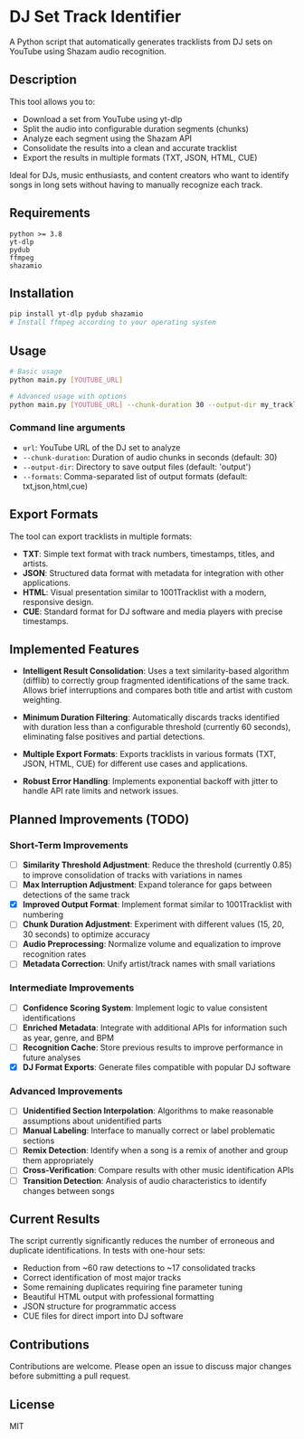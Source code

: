# DJ Set Track Identifier

A Python script that automatically generates tracklists from DJ sets on YouTube using Shazam audio recognition.

## Description

This tool allows you to:
- Download a set from YouTube using yt-dlp
- Split the audio into configurable duration segments (chunks)
- Analyze each segment using the Shazam API
- Consolidate the results into a clean and accurate tracklist
- Export the results in multiple formats (TXT, JSON, HTML, CUE)

Ideal for DJs, music enthusiasts, and content creators who want to identify songs in long sets without having to manually recognize each track.

## Requirements

```
python >= 3.8
yt-dlp
pydub
ffmpeg
shazamio
```

## Installation

```bash
pip install yt-dlp pydub shazamio
# Install ffmpeg according to your operating system
```

## Usage

```bash
# Basic usage
python main.py [YOUTUBE_URL]

# Advanced usage with options
python main.py [YOUTUBE_URL] --chunk-duration 30 --output-dir my_tracklists --formats txt,json,html,cue
```

### Command line arguments

- `url`: YouTube URL of the DJ set to analyze
- `--chunk-duration`: Duration of audio chunks in seconds (default: 30)
- `--output-dir`: Directory to save output files (default: 'output')
- `--formats`: Comma-separated list of output formats (default: txt,json,html,cue)

## Export Formats

The tool can export tracklists in multiple formats:

- **TXT**: Simple text format with track numbers, timestamps, titles, and artists.
- **JSON**: Structured data format with metadata for integration with other applications.
- **HTML**: Visual presentation similar to 1001Tracklist with a modern, responsive design.
- **CUE**: Standard format for DJ software and media players with precise timestamps.

## Implemented Features

- **Intelligent Result Consolidation**: Uses a text similarity-based algorithm (difflib) to correctly group fragmented identifications of the same track. Allows brief interruptions and compares both title and artist with custom weighting.

- **Minimum Duration Filtering**: Automatically discards tracks identified with duration less than a configurable threshold (currently 60 seconds), eliminating false positives and partial detections.

- **Multiple Export Formats**: Exports tracklists in various formats (TXT, JSON, HTML, CUE) for different use cases and applications.

- **Robust Error Handling**: Implements exponential backoff with jitter to handle API rate limits and network issues.

## Planned Improvements (TODO)

### Short-Term Improvements
- [ ] **Similarity Threshold Adjustment**: Reduce the threshold (currently 0.85) to improve consolidation of tracks with variations in names
- [ ] **Max Interruption Adjustment**: Expand tolerance for gaps between detections of the same track
- [x] **Improved Output Format**: Implement format similar to 1001Tracklist with numbering
- [ ] **Chunk Duration Adjustment**: Experiment with different values (15, 20, 30 seconds) to optimize accuracy
- [ ] **Audio Preprocessing**: Normalize volume and equalization to improve recognition rates
- [ ] **Metadata Correction**: Unify artist/track names with small variations

### Intermediate Improvements
- [ ] **Confidence Scoring System**: Implement logic to value consistent identifications
- [ ] **Enriched Metadata**: Integrate with additional APIs for information such as year, genre, and BPM
- [ ] **Recognition Cache**: Store previous results to improve performance in future analyses
- [x] **DJ Format Exports**: Generate files compatible with popular DJ software

### Advanced Improvements
- [ ] **Unidentified Section Interpolation**: Algorithms to make reasonable assumptions about unidentified parts
- [ ] **Manual Labeling**: Interface to manually correct or label problematic sections
- [ ] **Remix Detection**: Identify when a song is a remix of another and group them appropriately
- [ ] **Cross-Verification**: Compare results with other music identification APIs
- [ ] **Transition Detection**: Analysis of audio characteristics to identify changes between songs

## Current Results

The script currently significantly reduces the number of erroneous and duplicate identifications. In tests with one-hour sets:
- Reduction from ~60 raw detections to ~17 consolidated tracks
- Correct identification of most major tracks
- Some remaining duplicates requiring fine parameter tuning
- Beautiful HTML output with professional formatting
- JSON structure for programmatic access
- CUE files for direct import into DJ software

## Contributions

Contributions are welcome. Please open an issue to discuss major changes before submitting a pull request.

## License

MIT 